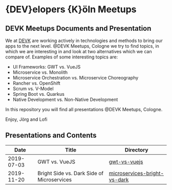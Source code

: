 # {DEV}elopers {K}öln Meetups

## DEVK Meetups Documents and Presentation

We at [DEVK](https://www.devk.de) are working actively in technologies and methods to bring our apps to the next level. 
@DEVK Meetups, Cologne we try to find topics, in which we are interesting in and look at two alternatives which we can compare of. Examples of some interesting topics are:

- UI Frameworks: GWT vs. VueJS
- Microservice vs. Monolith
- Microservice Orchestration vs. Microservice Choreography
- Rancher vs. OpenShift
- Scrum vs. V-Model
- Spring Boot vs. Quarkus
- Native Development vs. Non-Native Development

In this repository you will find all presentations @DEVK Meetups, Cologne.

Enjoy,
Jörg and Lofi

## Presentations and Contents

Date | Title | Directory
-------- | -------- | --------
2019-07-03 | GWT vs. VueJS | [gwt-vs-vuejs](https://github.com/devk-insurance/devk-meetups/tree/master/gwt-vs-vuejs)
2019-11-20 | Bright Side vs. Dark Side of Microservices | [microservices-bright-vs-dark](https://github.com/devk-insurance/devk-meetups/tree/master/microservices-bright-vs-dark)
